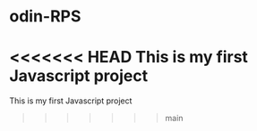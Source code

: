 # odin-RPS

<<<<<<< HEAD
This is my first Javascript project
=======
This is my first Javascript project
>>>>>>> main

